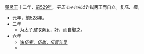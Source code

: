 
[楚灵王](楚/灵王.md)十二年，[前529年](前550年~前501年.md)，*平王* `公子弃疾`以诈弑两王而自立。复*陈*、*蔡*。

- 元年，[前528年](前550年~前501年.md)。
- 二年
	- 为太子*建*取秦女，好，而自娶之。
- 六年
	- [诛*伍奢*，*伍尚*，*伍胥*奔吴](楚/平王/诛伍奢，伍尚，伍胥奔吴)
	- 